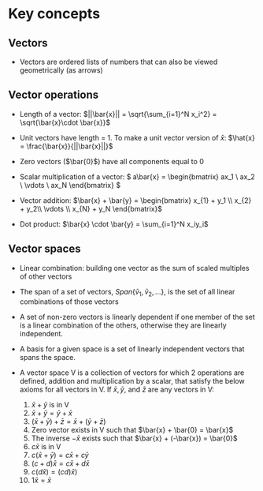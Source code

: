# Key concepts

## Vectors

* Vectors are ordered lists of numbers that can also be viewed geometrically (as arrows)

## Vector operations
*   Length of a vector: $||\bar{x}|| = \sqrt{\sum_{i=1}^N x_i^2} = \sqrt{\bar{x}\cdot \bar{x}}$
*   Unit vectors have length = 1. To make a unit vector version of $\bar{x}$: $\hat{x} = \frac{\bar{x}}{||\bar{x}||}$
*   Zero vectors ($\bar{0}$) have all components equal to 0
*   Scalar multiplication of a vector: 
$
a\bar{x} = \begin{bmatrix}
    ax_1 \\ ax_2 \\ \vdots \\ ax_N
\end{bmatrix}
$

*   Vector addition:
 $\bar{x} + \bar{y} = \begin{bmatrix}
           x_{1} + y_1 \\ x_{2} + y_2\\ \vdots \\ x_{N} + y_N 
\end{bmatrix}$
*   Dot product: $\bar{x} \cdot \bar{y} = \sum_{i=1}^N x_iy_i$

## Vector spaces

* Linear combination: building one vector as the sum of scaled multiples of other vectors
* The span of a set of vectors, $Span\{\bar{v}_1, \bar{v}_2, ...\}$, is the set of all linear combinations of those vectors 
* A set of non-zero vectors is linearly dependent if one member of the set is a linear combination of the others, otherwise they are linearly independent.
* A basis for a given space is a set of linearly independent vectors that spans the space. 
* A vector space V is a collection of vectors for which 2 operations are defined, addition and multiplication by a scalar, that satisfy the below axioms for all vectors in V. If $\bar{x}, \bar{y},$ and $\bar{z}$ are any vectors in V:

    1.  $\bar{x} + \bar{y}$ is in V
    2.  $\bar{x} + \bar{y} = \bar{y} + \bar{x}$
    3.  $(\bar{x} + \bar{y}) + \bar{z} = \bar{x} + (\bar{y} + \bar{z})$
    4.  Zero vector exists in V such that $\bar{x} + \bar{0} = \bar{x}$
    5.  The inverse $-\bar{x}$ exists such that $\bar{x} + (-\bar{x}) = \bar{0}$
    6. $c\bar{x}$ is in V
    7. $c(\bar{x} + \bar{y}) = c\bar{x} + c\bar{y}$
    8. $(c+d)\bar{x} = c\bar{x} + d\bar{x}$
    9. $c(d\bar{x}) = (cd)\bar{x})$
    10. $1\bar{x} = \bar{x}$

